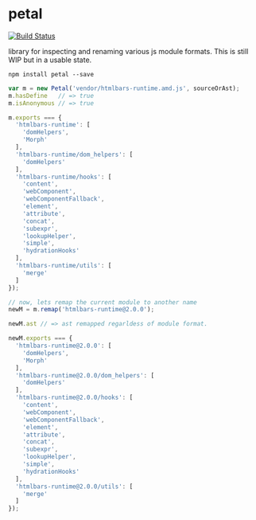 petal
====

[![Build Status](https://travis-ci.org/stefanpenner/leaf.svg)](https://travis-ci.org/stefanpenner/leaf)

library for inspecting and renaming various js module formats. This is still WIP but in a usable state.

```
npm install petal --save
```


```js
var m = new Petal('vendor/htmlbars-runtime.amd.js', sourceOrAst);
m.hasDefine   // => true
m.isAnonymous // => true

m.exports === {
  'htmlbars-runtime': [
    'domHelpers',
    'Morph'
  ],
  'htmlbars-runtime/dom_helpers': [
    'domHelpers'
  ],
  'htmlbars-runtime/hooks': [
    'content',
    'webComponent',
    'webComponentFallback',
    'element',
    'attribute',
    'concat',
    'subexpr',
    'lookupHelper',
    'simple',
    'hydrationHooks'
  ],
  'htmlbars-runtime/utils': [
    'merge'
  ]
});

// now, lets remap the current module to another name
newM = m.remap('htmlbars-runtime@2.0.0');

newM.ast // => ast remapped regarldess of module format.

newM.exports === {
  'htmlbars-runtime@2.0.0': [
    'domHelpers',
    'Morph'
  ],
  'htmlbars-runtime@2.0.0/dom_helpers': [
    'domHelpers'
  ],
  'htmlbars-runtime@2.0.0/hooks': [
    'content',
    'webComponent',
    'webComponentFallback',
    'element',
    'attribute',
    'concat',
    'subexpr',
    'lookupHelper',
    'simple',
    'hydrationHooks'
  ],
  'htmlbars-runtime@2.0.0/utils': [
    'merge'
  ]
});
```
